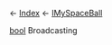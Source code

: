 ← [Index](Api-Index) ← [IMySpaceBall](SpaceEngineers.Game.ModAPI.Ingame.IMySpaceBall)

[bool](System.Boolean) Broadcasting